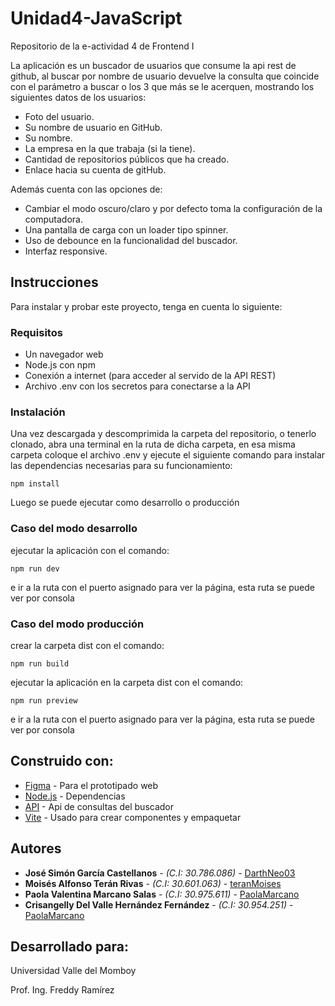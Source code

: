 # Unidad4-JavaScript
Repositorio de la e-actividad 4 de Frontend I

La aplicación es un buscador de usuarios que consume la api rest de github, al buscar por nombre de usuario devuelve la consulta que coincide con el parámetro a buscar o los 3 que más se le acerquen, mostrando los siguientes datos de los usuarios:

* Foto del usuario.
* Su nombre de usuario en GitHub. 
* Su nombre. 
* La empresa en la que trabaja (si la tiene).
* Cantidad de repositorios públicos que ha creado.
* Enlace hacia su cuenta de gitHub.

Además cuenta con las opciones de: 

* Cambiar el modo oscuro/claro y por defecto toma la configuración de la computadora. 
* Una pantalla de carga con un loader tipo spinner.
* Uso de debounce en la funcionalidad del buscador.
* Interfaz responsive.


## Instrucciones

Para instalar y probar este proyecto, tenga en cuenta lo siguiente:

### Requisitos

*	Un navegador web
*	Node.js con npm
*	Conexión a internet (para acceder al servido de la API REST)
* Archivo .env con los secretos para conectarse a la API

### Instalación

Una vez descargada y descomprimida la carpeta del repositorio, o tenerlo clonado, abra una terminal en la ruta de dicha carpeta, en esa misma carpeta coloque el archivo .env y ejecute el siguiente comando para instalar las dependencias necesarias para su funcionamiento:

```
npm install
```

Luego se puede ejecutar como desarrollo o producción

### Caso del modo desarrollo

ejecutar la aplicación con el comando:

```
npm run dev
```

e ir a la ruta con el puerto asignado para ver la página, esta ruta se puede ver por consola


### Caso del modo producción 

crear la carpeta dist con el comando:

```
npm run build
```

ejecutar la aplicación en la carpeta dist con el comando:

```
npm run preview
```

e ir a la ruta con el puerto asignado para ver la página, esta ruta se puede ver por consola



## Construido con:

* [Figma](https://www.figma.com/file/wc2IHYJbS9nWfw3E7FGDcE/Buscador?type=design&node-id=0-1&mode=design&t=1Xe9Gl4nyiUSVXJB-0) - Para el prototipado web
* [Node.js](https://nodejs.org/en) - Dependencias
* [API](https://docs.github.com/es/rest) - Api de consultas del buscador
* [Vite](https://vitejs.dev/) - Usado para crear componentes y empaquetar


## Autores

* **José Simón García Castellanos** - *(C.I: 30.786.086)* - [DarthNeo03](https://github.com/DarthNeo03)
* **Moisés Alfonso Terán Rivas** - *(C.I: 30.601.063)* - [teranMoises](https://github.com/teranMoises)
* **Paola Valentina Marcano Salas** - *(C.I: 30.975.611)* - [PaolaMarcano](https://github.com/PaolaMarcano)
* **Crisangelly Del Valle Hernández Fernández** - *(C.I: 30.954.251)* - [PaolaMarcano](https://github.com/PaolaMarcano)

## Desarrollado para:

Universidad Valle del Momboy

Prof. Ing. Freddy Ramírez
